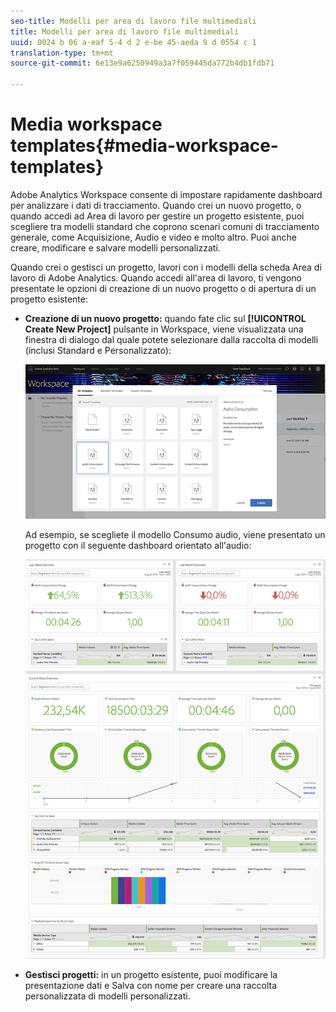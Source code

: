 ```yaml
---
seo-title: Modelli per area di lavoro file multimediali
title: Modelli per area di lavoro file multimediali
uuid: 0024 b 06 a-eaf 5-4 d 2 e-be 45-aeda 9 d 0554 c 1
translation-type: tm+mt
source-git-commit: 6e13e9a6250949a3a7f059445da772b4db1fdb71

---
```



# Media workspace templates{#media-workspace-templates}

Adobe Analytics Workspace consente di impostare rapidamente dashboard per analizzare i dati di tracciamento. Quando crei un nuovo progetto, o quando accedi ad Area di lavoro per gestire un progetto esistente, puoi scegliere tra modelli standard che coprono scenari comuni di tracciamento generale, come Acquisizione, Audio e video e molto altro. Puoi anche creare, modificare e salvare modelli personalizzati.

Quando crei o gestisci un progetto, lavori con i modelli della scheda Area di lavoro di Adobe Analytics. Quando accedi all'area di lavoro, ti vengono presentate le opzioni di creazione di un nuovo progetto o di apertura di un progetto esistente:

* **Creazione di un nuovo progetto:** quando fate clic sul **[!UICONTROL Create New Project]** pulsante in Workspace, viene visualizzata una finestra di dialogo dal quale potete selezionare dalla raccolta di modelli (inclusi Standard e Personalizzato):

   ![](assets/all-templates-audio.png)

   Ad esempio, se scegliete il modello Consumo audio, viene presentato un progetto con il seguente dashboard orientato all'audio:

   ![](assets/aa-workspace.png)

* **Gestisci progetti:** in un progetto esistente, puoi modificare la presentazione dati e Salva con nome per creare una raccolta personalizzata di modelli personalizzati.

